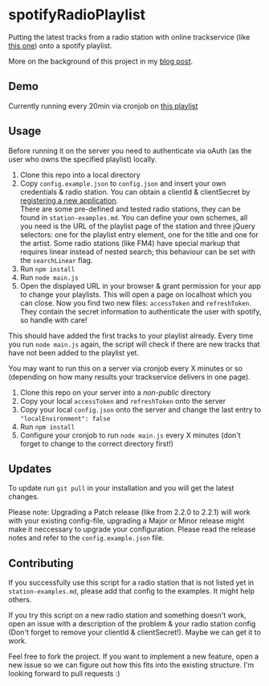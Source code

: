 # spotifyRadioPlaylist

Putting the latest tracks from a radio station with online trackservice (like [this one](http://www.novaplanet.com/radionova/cetaitquoicetitre/)) onto a spotify playlist.

More on the background of this project in my [blog post](http://blog.chrisrohrer.de/radio-to-spotify-playlist/).

## Demo

Currently running every 20min via cronjob on [this playlist](https://play.spotify.com/user/radiolistenerbot/playlist/6prQq7S9saObANcQOddSTh)

## Usage

Before running it on the server you need to authenticate via oAuth (as the user who owns the specified playlist) locally.

1. Clone this repo into a local directory
2. Copy `config.example.json` to `config.json` and insert your own credentials & radio station.
You can obtain a clientId & clientSecret by [registering a new application](https://developer.spotify.com/my-applications/#!/applications).  
There are some pre-defined and tested radio stations, they can be found in `station-examples.md`. You can define your own schemes, all you need is the URL of the playlist page of the station and three jQuery selectors: one for the playlist entry element, one for the title and one for the artist. Some radio stations (like FM4) have special markup that requires linear instead of nested search; this behaviour can be set with the `searchLinear` flag.
3. Run `npm install`
4. Run `node main.js`
5. Open the displayed URL in your browser & grant permission for your app to change your playlists. This will open a page on localhost which you can close. Now you find two new files: `accessToken` and `refreshToken`. They contain the secret information to authenticate the user with spotify, so handle with care!

This should have added the first tracks to your playlist already. Every time you run `node main.js` again, the script will check if there are new tracks that have not been added to the playlist yet.

You may want to run this on a server via cronjob every X minutes or so (depending on how many results your trackservice delivers in one page).

1. Clone this repo on your server into a _non-public_ directory
2. Copy your local `accessToken` and `refreshToken` onto the server
3. Copy your local `config.json` onto the server and change the last entry to `"localEnvironment": false`
4. Run `npm install`
5. Configure your cronjob to run `node main.js` every X minutes (don't forget to change to the correct directory first!)

## Updates

To update run `git pull` in your installation and you will get the latest changes. 

Please note: Upgrading a Patch release (like from 2.2.0 to 2.2.1) will work with your existing config-file, upgrading a Major or Minor release might make it neccessary to upgrade your configuration. Please read the release notes and refer to the `config.example.json` file.

## Contributing

If you successfully use this script for a radio station that is not listed yet in `station-examples.md`, please add that config to the examples. It might help others.

If you try this script on a new radio station and something doesn't work, open an issue with a description of the problem & your radio station config (Don't forget to remove your clientId & clientSecret!). Maybe we can get it to work.

Feel free to fork the project. If you want to implement a new feature, open a new issue so we can figure out how this fits into the existing structure. I'm looking forward to pull requests :)
